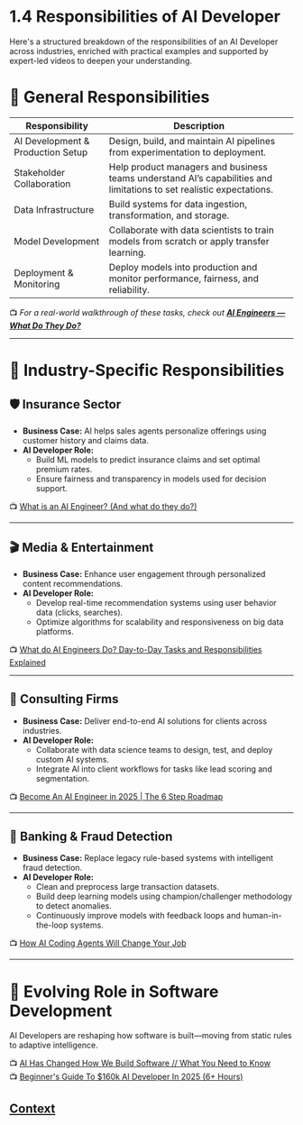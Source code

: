 # 1.4 Responsibilities of AI Developer 
 
Here's a structured breakdown of the responsibilities of an AI Developer across industries, enriched with practical examples and supported by expert-led videos to deepen your understanding.

# 🔧 General Responsibilities

| Responsibility              | Description                                                                 |
|------------------------------|-----------------------------------------------------------------------------|
| AI Development & Production Setup | Design, build, and maintain AI pipelines from experimentation to deployment. |
| Stakeholder Collaboration    | Help product managers and business teams understand AI’s capabilities and limitations to set realistic expectations. |
| Data Infrastructure          | Build systems for data ingestion, transformation, and storage.             |
| Model Development            | Collaborate with data scientists to train models from scratch or apply transfer learning. |
| Deployment & Monitoring      | Deploy models into production and monitor performance, fairness, and reliability. |

📺 *For a real-world walkthrough of these tasks, check out **[AI Engineers — What Do They Do?](https://www.youtube.com/watch?v=gT1SiZttBDE)***  

---

# 🏢 Industry-Specific Responsibilities

## 🛡️ Insurance Sector
- **Business Case:** AI helps sales agents personalize offerings using customer history and claims data.  
- **AI Developer Role:**  
  - Build ML models to predict insurance claims and set optimal premium rates.  
  - Ensure fairness and transparency in models used for decision support.  

📺 [What is an AI Engineer? (And what do they do?)](https://www.youtube.com/watch?v=o0OczKvQ_is) 

---

## 🎬 Media & Entertainment
- **Business Case:** Enhance user engagement through personalized content recommendations.  
- **AI Developer Role:**  
  - Develop real-time recommendation systems using user behavior data (clicks, searches).  
  - Optimize algorithms for scalability and responsiveness on big data platforms.  

📺 [What do AI Engineers Do? Day-to-Day Tasks and Responsibilities Explained](https://www.youtube.com/watch?v=CxNe47JyzZg)

---

## 🧩 Consulting Firms
- **Business Case:** Deliver end-to-end AI solutions for clients across industries.  
- **AI Developer Role:**  
  - Collaborate with data science teams to design, test, and deploy custom AI systems.  
  - Integrate AI into client workflows for tasks like lead scoring and segmentation.  

📺 [Become An AI Engineer in 2025 | The 6 Step Roadmap](https://www.youtube.com/watch?v=PSWUr5E_OKY) 

---

## 🏦 Banking & Fraud Detection
- **Business Case:** Replace legacy rule-based systems with intelligent fraud detection.  
- **AI Developer Role:**  
  - Clean and preprocess large transaction datasets.  
  - Build deep learning models using champion/challenger methodology to detect anomalies.  
  - Continuously improve models with feedback loops and human-in-the-loop systems.  

📺 [How AI Coding Agents Will Change Your Job](https://www.youtube.com/watch?v=TECDj4JUx7o) 

---

# 🚀 Evolving Role in Software Development
AI Developers are reshaping how software is built—moving from static rules to adaptive intelligence.  

📺 [AI Has Changed How We Build Software // What You Need to Know](https://www.youtube.com/watch?v=3VQhdXcQ5qI)                                 
📺 [Beginner's Guide To $160k AI Developer In 2025 (6+ Hours)](https://www.youtube.com/watch?v=sSuXfX_2h9U)

 ## [Context](./../context.md)
